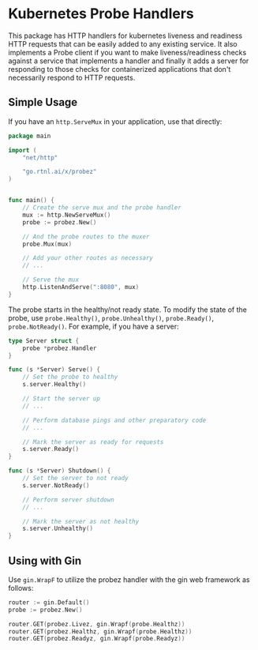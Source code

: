 # Kubernetes Probe Handlers

This package has HTTP handlers for kubernetes liveness and readiness HTTP requests that can be easily added to any existing service. It also implements a Probe client if you want to make liveness/readiness checks against a service that implements a handler and finally it adds a server for responding to those checks for containerized applications that don't necessarily respond to HTTP requests.

## Simple Usage

If you have an `http.ServeMux` in your application, use that directly:

```go
package main

import (
    "net/http"

    "go.rtnl.ai/x/probez"
)


func main() {
    // Create the serve mux and the probe handler
    mux := http.NewServeMux()
    probe := probez.New()

    // And the probe routes to the muxer
    probe.Mux(mux)

    // Add your other routes as necessary
    // ...

    // Serve the mux
    http.ListenAndServe(":8080", mux)
}
```

The probe starts in the healthy/not ready state. To modify the state of the probe, use `probe.Healthy()`, `probe.Unhealthy()`, `probe.Ready()`, `probe.NotReady()`. For example, if you have a server:

```go
type Server struct {
    probe *probez.Handler
}

func (s *Server) Serve() {
    // Set the probe to healthy
    s.server.Healthy()

    // Start the server up
    // ...

    // Perform database pings and other preparatory code
    // ...

    // Mark the server as ready for requests
    s.server.Ready()
}

func (s *Server) Shutdown() {
    // Set the server to not ready
    s.server.NotReady()

    // Perform server shutdown
    // ...

    // Mark the server as not healthy
    s.server.Unhealthy()
}
```

## Using with Gin

Use `gin.WrapF` to utilize the probez handler with the gin web framework as follows:

```go
router := gin.Default()
probe := probez.New()

router.GET(probez.Livez, gin.Wrapf(probe.Healthz))
router.GET(probez.Healthz, gin.Wrapf(probe.Healthz))
router.GET(probez.Readyz, gin.Wrapf(probe.Readyz))
```
